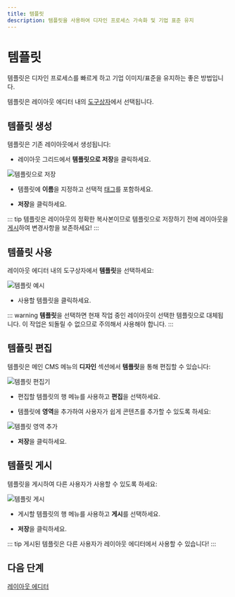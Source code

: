 ```yaml
---
title: 템플릿
description: 템플릿을 사용하여 디자인 프로세스 가속화 및 기업 표준 유지
---
```


# 템플릿

템플릿은 디자인 프로세스를 빠르게 하고 기업 이미지/표준을 유지하는 좋은 방법입니다.

템플릿은 레이아웃 에디터 내의 [도구상자](/layouts/editor)에서 선택됩니다.

## 템플릿 생성

템플릿은 기존 레이아웃에서 생성됩니다:

- 레이아웃 그리드에서 **템플릿으로 저장**을 클릭하세요.

![템플릿으로 저장](/img/v4_layouts_templates_save_as_template.png)

- 템플릿에 **이름**을 지정하고 선택적 [태그]( /tour/tags)를 포함하세요.

- **저장**을 클릭하세요.

::: tip
템플릿은 레이아웃의 정확한 복사본이므로 템플릿으로 저장하기 전에 레이아웃을 [게시](/layouts/index)하여 변경사항을 보존하세요!
:::

## 템플릿 사용

레이아웃 에디터 내의 도구상자에서 **템플릿**을 선택하세요:

![템플릿 예시](/img/v4_layouts_templates_example.png)

- 사용할 템플릿을 클릭하세요.

::: warning
**템플릿**을 선택하면 현재 작업 중인 레이아웃이 선택한 템플릿으로 대체됩니다. 이 작업은 되돌릴 수 없으므로 주의해서 사용해야 합니다.
:::

## 템플릿 편집

템플릿은 메인 CMS 메뉴의 **디자인** 섹션에서 **템플릿**을 통해 편집할 수 있습니다:

![템플릿 편집기](/img/v4_layouts_templates_editor.png)

- 편집할 템플릿의 행 메뉴를 사용하고 **편집**을 선택하세요.

- 템플릿에 **영역**을 추가하여 사용자가 쉽게 콘텐츠를 추가할 수 있도록 하세요:

![템플릿 영역 추가](/img/v4_layouts_templates_add_zone.png)

- **저장**을 클릭하세요.

## 템플릿 게시

템플릿을 게시하여 다른 사용자가 사용할 수 있도록 하세요:

![템플릿 게시](/img/v4_layouts_templates_publish.png)

- 게시할 템플릿의 행 메뉴를 사용하고 **게시**를 선택하세요.

- **저장**을 클릭하세요.

::: tip
게시된 템플릿은 다른 사용자가 레이아웃 에디터에서 사용할 수 있습니다!
:::

## 다음 단계

[레이아웃 에디터](/layouts/editor) 